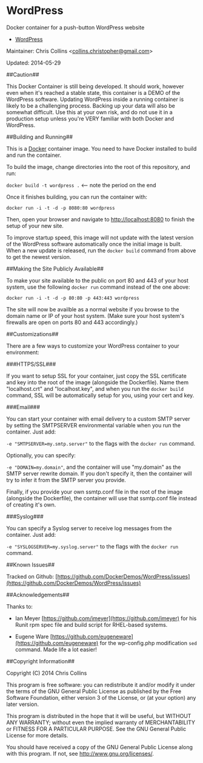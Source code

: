 WordPress
=========

Docker container for a push-button WordPress website

* [WordPress](https://wordpress.org/)

Maintainer: Chris Collins \<collins.christopher@gmail.com\>

Updated: 2014-05-29

##Caution##

This Docker Container is still being developed.  It should work, however even when it's reached a stable state, this container is a DEMO of the WordPress software.  Updating WordPress inside a running container is likely to be a challenging process.  Backing up your data will also be somewhat difficult.  Use this at your own risk, and do not use it in a production setup unless you're VERY familiar with both Docker and WordPress.

##Building and Running##

This is a [Docker](http://docker.io) container image.  You need to have Docker installed to build and run the container.

To build the image, change directories into the root of this repository, and run:

`docker build -t wordpress .`  <-- note the period on the end

Once it finishes building, you can run the container with:

`docker run -i -t -d -p 8080:80 wordpress`

Then, open your browser and navigate to [http://localhost:8080](http://localhost:8080) to finish the setup of your new site.

To improve startup speed, this image will not update with the latest version of the WordPress software automatically once the initial image is built.  When a new update is released, run the `docker build` command from above to get the newest version.

##Making the Site Publicly Available##

To make your site available to the public on port 80 and 443 of your host system, use the following `docker run` command instead of the one above:

`docker run -i -t -d -p 80:80 -p 443:443 wordpress`

The site will now be availble as a normal website if you browse to the domain name or IP of your host system.  (Make sure your host system's firewalls are open on ports 80 and 443 accordingly.)

##Customizations##

There are a few ways to customize your WordPress container to your environment:

###HTTPS/SSL###

If you want to setup SSL for your container, just copy the SSL certificate and key into the root of the image (alongside the Dockerfile).  Name them "localhost.crt" and "localhost.key", and when you run the `docker build` command, SSL will be automatically setup for you, using your cert and key.

###Email###

You can start your container with email delivery to a custom SMTP server by setting the SMTPSERVER environmental variable when you run the container.  Just add:

`-e "SMTPSERVER=my.smtp.server"` to the flags with the `docker run` command.

Optionally, you can specify:

`-e "DOMAIN=my.domain"`, and the container will use "my.domain" as the SMTP server rewrite domain.  If you don't specify it, then the container will try to infer it from the SMTP server you provide.

Finally, if you provide your own ssmtp.conf file in the root of the image (alongside the Dockerfile), the container will use that ssmtp.conf file instead of creating it's own.

###Syslog###

You can specify a Syslog server to receive log messages from the container.  Just add:

`-e "SYSLOGSERVER=my.syslog.server"` to the flags with the `docker run` command.

##Known Issues##

Tracked on Github: [https://github.com/DockerDemos/WordPress/issues](https://github.com/DockerDemos/WordPress/issues)

##Acknowledgements##

Thanks to:

* Ian Meyer [https://github.com/imeyer](https://github.com/imeyer) for his Runit rpm spec file and build script for RHEL-based systems.

* Eugene Ware [https://github.com/eugeneware](https://github.com/eugeneware) for the wp-config.php modification `sed` command.  Made life a lot easier!

##Copyright Information##

Copyright (C) 2014 Chris Collins

This program is free software: you can redistribute it and/or modify it under the terms of the GNU General Public License as published by the Free Software Foundation, either version 3 of the License, or (at your option) any later version.

This program is distributed in the hope that it will be useful, but WITHOUT ANY WARRANTY; without even the implied warranty of MERCHANTABILITY or FITNESS FOR A PARTICULAR PURPOSE. See the GNU General Public License for more details.

You should have received a copy of the GNU General Public License along with this program. If not, see http://www.gnu.org/licenses/.
